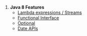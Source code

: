 1.  **Java 8 Features**
    -  [Lambda expressions / Streams](../Conceptual-Questions/src/main/java/java8/Streams.md)
    -  [Functional Interface](../Conceptual-Questions/src/main/java/java8/FunctionalInterfaceExample.java)
    -  [Optional](../Conceptual-Questions/src/main/java/java8/OptionalExample.java)
    -  [Date APIs](../Conceptual-Questions/src/main/java/java8/DateExamples.java)